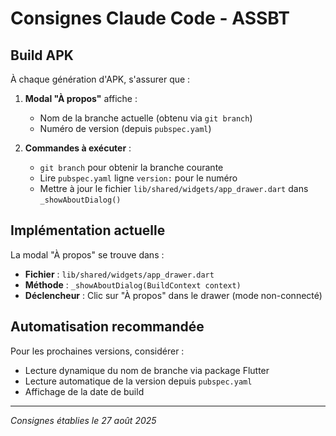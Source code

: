 # Consignes Claude Code - ASSBT

## Build APK
À chaque génération d'APK, s'assurer que :

1. **Modal "À propos"** affiche :
   - Nom de la branche actuelle (obtenu via `git branch`)
   - Numéro de version (depuis `pubspec.yaml`)
   
2. **Commandes à exécuter** :
   - `git branch` pour obtenir la branche courante
   - Lire `pubspec.yaml` ligne `version:` pour le numéro
   - Mettre à jour le fichier `lib/shared/widgets/app_drawer.dart` dans `_showAboutDialog()`

## Implémentation actuelle
La modal "À propos" se trouve dans :
- **Fichier** : `lib/shared/widgets/app_drawer.dart`
- **Méthode** : `_showAboutDialog(BuildContext context)`
- **Déclencheur** : Clic sur "À propos" dans le drawer (mode non-connecté)

## Automatisation recommandée
Pour les prochaines versions, considérer :
- Lecture dynamique du nom de branche via package Flutter
- Lecture automatique de la version depuis `pubspec.yaml`
- Affichage de la date de build

---
*Consignes établies le 27 août 2025*